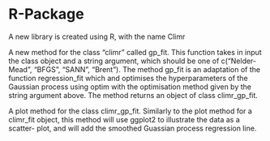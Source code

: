 # R-Package
A new library is created using R, with the name Climr

A new method for the class “climr” called gp_fit. This function takes in input the class object and a string argument,
which should be one of c(“Nelder-Mead”, “BFGS”, “SANN”, “Brent”). The method gp_fit is an adaptation of the function regression_fit
which  and optimises the hyperparameters of the Gaussian process using optim with the optimisation method given by the string argument above.
The method returns an object of class climr_gp_fit. 

A plot method for the class climr_gp_fit. Similarly to the plot method for a climr_fit object, this method will use ggplot2 to 
illustrate the data as a scatter- plot, and will add the smoothed Guassian process regression line. 

